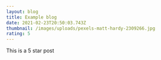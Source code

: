 ```yaml
---
layout: blog
title: Example blog
date: 2021-02-23T20:50:03.743Z
thumbnail: /images/uploads/pexels-matt-hardy-2309266.jpg
rating: 5
---
```

This is a 5 star post